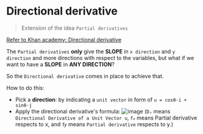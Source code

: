 # Directional derivative

> Extension of the idea `Partial derivatives`

[Refer to Khan academy: Directional derivative](https://www.khanacademy.org/math/multivariable-calculus/multivariable-derivatives/modal/v/directional-derivative)

The `Partial derivatives` **only** give the **SLOPE** in `x direction` and `y direction` and more directions with respect to the variables, but what if we want to have a **SLOPE** in **ANY DIRECTION**?

So the `Directional derivative` comes in place to achieve that.

How to do this:
- Pick a **direction**: by indicating a `unit vector` in form of `u = cosθ·i + sinθ·j`
- Apply the directional derivative's formula:
![image](https://user-images.githubusercontent.com/14041622/43519321-8bc7ac8c-95c1-11e8-9699-74ff4c3ba3de.png)
(`Dᵤ` means `Directional Derivative of a Unit Vector u`, `f𝓍` means Partial derivative respects to x, and `f𝑦` means `Partial derivative` respects to y.)